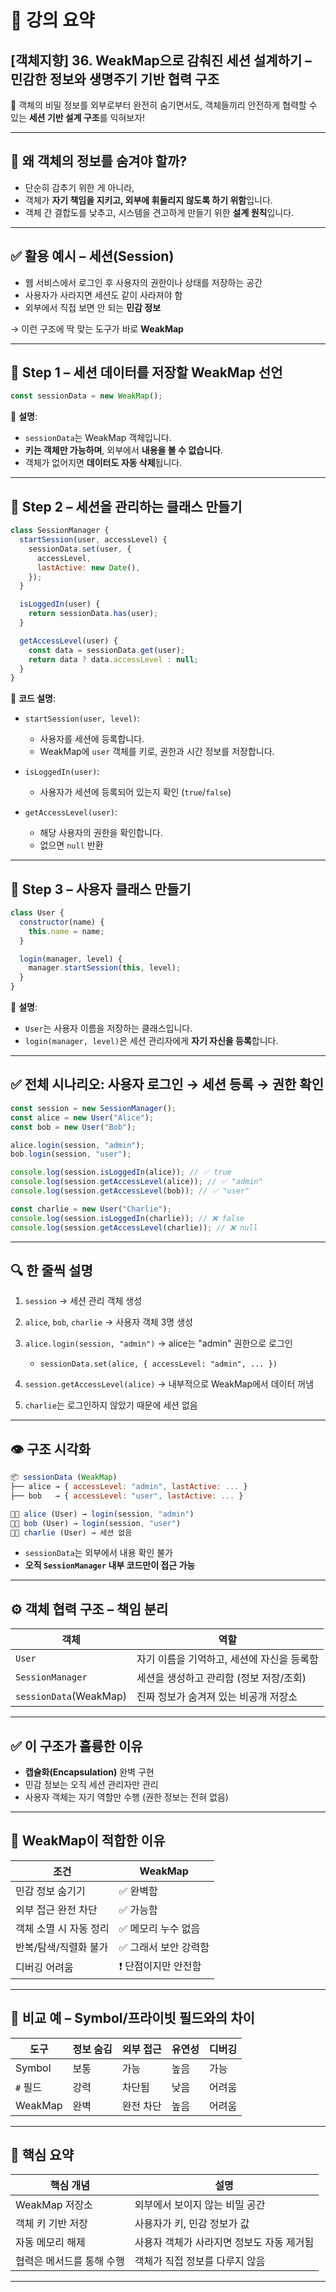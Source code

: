 # 📘 강의 요약

## \[객체지향] 36. WeakMap으로 감춰진 세션 설계하기 – 민감한 정보와 생명주기 기반 협력 구조

🎯 객체의 비밀 정보를 외부로부터 완전히 숨기면서도,
객체들끼리 안전하게 협력할 수 있는 **세션 기반 설계 구조**를 익혀보자!

---

## 🧠 왜 객체의 정보를 숨겨야 할까?

- 단순히 감추기 위한 게 아니라,
- 객체가 **자기 책임을 지키고, 외부에 휘둘리지 않도록 하기 위함**입니다.
- 객체 간 결합도를 낮추고, 시스템을 견고하게 만들기 위한 **설계 원칙**입니다.

---

## ✅ 활용 예시 – 세션(Session)

- 웹 서비스에서 로그인 후 사용자의 권한이나 상태를 저장하는 공간
- 사용자가 사라지면 세션도 같이 사라져야 함
- 외부에서 직접 보면 안 되는 **민감 정보**

→ 이런 구조에 딱 맞는 도구가 바로 **WeakMap**

---

## 📗 Step 1 – 세션 데이터를 저장할 WeakMap 선언

```js
const sessionData = new WeakMap();
```

🧾 **설명**:

- `sessionData`는 WeakMap 객체입니다.
- **키는 객체만 가능하며**, 외부에서 **내용을 볼 수 없습니다**.
- 객체가 없어지면 **데이터도 자동 삭제**됩니다.

---

## 📗 Step 2 – 세션을 관리하는 클래스 만들기

```js
class SessionManager {
  startSession(user, accessLevel) {
    sessionData.set(user, {
      accessLevel,
      lastActive: new Date(),
    });
  }

  isLoggedIn(user) {
    return sessionData.has(user);
  }

  getAccessLevel(user) {
    const data = sessionData.get(user);
    return data ? data.accessLevel : null;
  }
}
```

🧾 **코드 설명**:

- `startSession(user, level)`:

  - 사용자를 세션에 등록합니다.
  - WeakMap에 `user` 객체를 키로, 권한과 시간 정보를 저장합니다.

- `isLoggedIn(user)`:

  - 사용자가 세션에 등록되어 있는지 확인 (`true`/`false`)

- `getAccessLevel(user)`:

  - 해당 사용자의 권한을 확인합니다.
  - 없으면 `null` 반환

---

## 📗 Step 3 – 사용자 클래스 만들기

```js
class User {
  constructor(name) {
    this.name = name;
  }

  login(manager, level) {
    manager.startSession(this, level);
  }
}
```

🧾 **설명**:

- `User`는 사용자 이름을 저장하는 클래스입니다.
- `login(manager, level)`은 세션 관리자에게 **자기 자신을 등록**합니다.

---

## ✅ 전체 시나리오: 사용자 로그인 → 세션 등록 → 권한 확인

```js
const session = new SessionManager();
const alice = new User("Alice");
const bob = new User("Bob");

alice.login(session, "admin");
bob.login(session, "user");

console.log(session.isLoggedIn(alice)); // ✅ true
console.log(session.getAccessLevel(alice)); // ✅ "admin"
console.log(session.getAccessLevel(bob)); // ✅ "user"

const charlie = new User("Charlie");
console.log(session.isLoggedIn(charlie)); // ❌ false
console.log(session.getAccessLevel(charlie)); // ❌ null
```

---

## 🔍 한 줄씩 설명

1. `session` → 세션 관리 객체 생성
2. `alice`, `bob`, `charlie` → 사용자 객체 3명 생성
3. `alice.login(session, "admin")` → alice는 "admin" 권한으로 로그인

   - `sessionData.set(alice, { accessLevel: "admin", ... })`

4. `session.getAccessLevel(alice)` → 내부적으로 WeakMap에서 데이터 꺼냄
5. `charlie`는 로그인하지 않았기 때문에 세션 없음

---

## 👁️ 구조 시각화

```js
📦 sessionData (WeakMap)
├── alice → { accessLevel: "admin", lastActive: ... }
├── bob   → { accessLevel: "user", lastActive: ... }

🧑‍💻 alice (User) → login(session, "admin")
🧑‍💻 bob (User) → login(session, "user")
🧑‍💻 charlie (User) → 세션 없음
```

- `sessionData`는 외부에서 내용 확인 불가
- **오직 `SessionManager` 내부 코드만이 접근 가능**

---

## ⚙️ 객체 협력 구조 – 책임 분리

| 객체                   | 역할                                       |
| ---------------------- | ------------------------------------------ |
| `User`                 | 자기 이름을 기억하고, 세션에 자신을 등록함 |
| `SessionManager`       | 세션을 생성하고 관리함 (정보 저장/조회)    |
| `sessionData`(WeakMap) | 진짜 정보가 숨겨져 있는 비공개 저장소      |

---

## ✅ 이 구조가 훌륭한 이유

- **캡슐화(Encapsulation)** 완벽 구현
- 민감 정보는 오직 세션 관리자만 관리
- 사용자 객체는 자기 역할만 수행 (권한 정보는 전혀 없음)

---

## 🧠 WeakMap이 적합한 이유

| 조건                   | WeakMap               |
| ---------------------- | --------------------- |
| 민감 정보 숨기기       | ✅ 완벽함             |
| 외부 접근 완전 차단    | ✅ 가능함             |
| 객체 소멸 시 자동 정리 | ✅ 메모리 누수 없음   |
| 반복/탐색/직렬화 불가  | ✅ 그래서 보안 강력함 |
| 디버깅 어려움          | ❗ 단점이지만 안전함  |

---

## 🧪 비교 예 – Symbol/프라이빗 필드와의 차이

| 도구     | 정보 숨김 | 외부 접근 | 유연성 | 디버깅 |
| -------- | --------- | --------- | ------ | ------ |
| Symbol   | 보통      | 가능      | 높음   | 가능   |
| `#` 필드 | 강력      | 차단됨    | 낮음   | 어려움 |
| WeakMap  | 완벽      | 완전 차단 | 높음   | 어려움 |

---

## 🎯 핵심 요약

| 핵심 개념                 | 설명                                      |
| ------------------------- | ----------------------------------------- |
| WeakMap 저장소            | 외부에서 보이지 않는 비밀 공간            |
| 객체 키 기반 저장         | 사용자가 키, 민감 정보가 값               |
| 자동 메모리 해제          | 사용자 객체가 사라지면 정보도 자동 제거됨 |
| 협력은 메서드를 통해 수행 | 객체가 직접 정보를 다루지 않음            |

---
